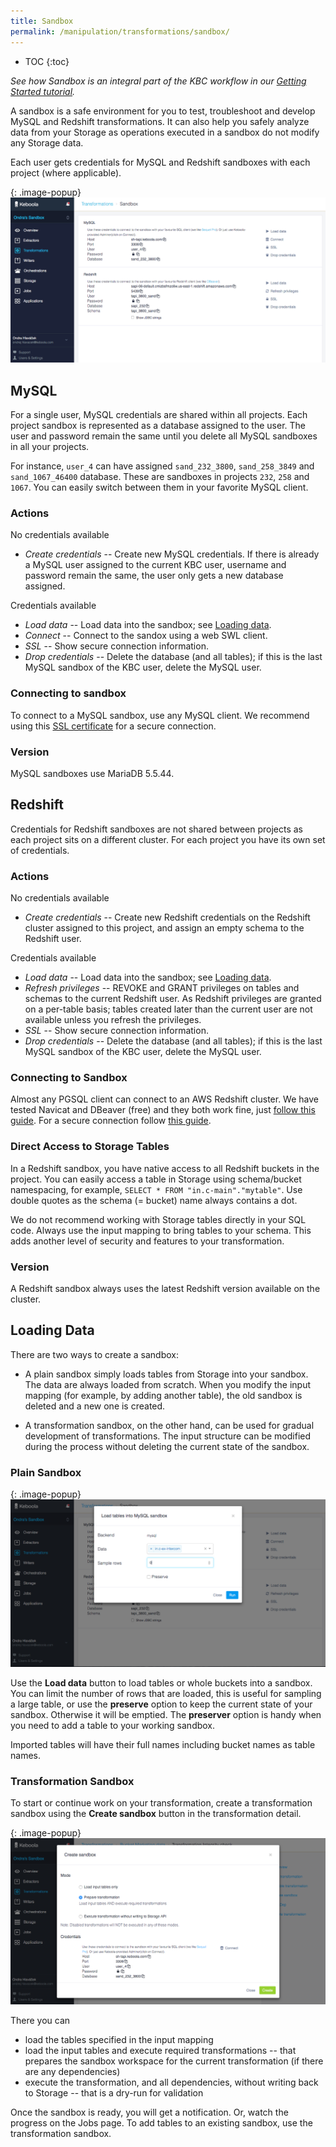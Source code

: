 ```yaml
---
title: Sandbox
permalink: /manipulation/transformations/sandbox/
---
```


* TOC
{:toc}

*See how Sandbox is an integral part of the KBC workflow in our [Getting Started tutorial](/overview/tutorial/manipulate/sandbox/).*

A sandbox is a safe environment for you to test, troubleshoot and develop MySQL and Redshift transformations. 
It can also help you safely analyze data from your Storage as operations executed in a sandbox do not modify any Storage data.

Each user gets credentials for MySQL and Redshift sandboxes with each project (where applicable). 

{: .image-popup}
![Sandbox credentials](/manipulation/transformations/sandbox/sandbox-credentials.png)

## MySQL

For a single user, MySQL credentials are shared within all projects. Each project sandbox is represented as a database assigned to the user. 
The user and password remain the same until you delete all MySQL sandboxes in all your projects.  

For instance, `user_4` can have assigned `sand_232_3800`, `sand_258_3849` and `sand_1067_46400` database. 
These are sandboxes in projects `232`, `258` and `1067`. You can easily switch between them in your favorite MySQL client.

### Actions

No credentials available

  - *Create credentials* -- Create new MySQL credentials. If there is already a MySQL user assigned to the current KBC user, username
and password remain the same, the user only gets a new database assigned. 
  
Credentials available  
  
  - *Load data* -- Load data into the sandbox; see [Loading data](/manipulation/transformations/sandbox/#loading-data).
  - *Connect* -- Connect to the sandox using a web SWL client.
  - *SSL* -- Show secure connection information.
  - *Drop credentials* -- Delete the database (and all tables); if this is the last MySQL sandbox of the KBC user, delete the MySQL user. 

### Connecting to sandbox

To connect to a MySQL sandbox, use any MySQL client. We recommend using this [SSL certificate](https://d3iz2gfan5zufq.cloudfront.net/files/sh-tapi.ca.pem) for a secure connection.

### Version

MySQL sandboxes use MariaDB 5.5.44. 

## Redshift

Credentials for Redshift sandboxes are not shared between projects as each project sits on a different cluster. For each project you have its own set of credentials.

### Actions

No credentials available

  - *Create credentials* -- Create new Redshift credentials on the Redshift cluster assigned to this project, and assign an empty schema to the Redshift user. 
  
Credentials available  
  
  - *Load data* -- Load data into the sandbox; see [Loading data](/manipulation/transformations/sandbox/#loading-data).
  - *Refresh privileges* -- REVOKE and GRANT privileges on tables and schemas to the current Redshift user. As Redshift privileges are granted on a per-table basis; tables created later than the current user are not available unless you refresh the privileges.
  - *SSL* -- Show secure connection information.
  - *Drop credentials* -- Delete the database (and all tables); if this is the last MySQL sandbox of the KBC user, delete the MySQL user. 

### Connecting to Sandbox

Almost any PGSQL client can connect to an AWS Redshift cluster. We have tested Navicat and DBeaver (free) and they both work fine, 
just [follow this guide](http://wiki.keboola.com/home/keboola-connection/user-space/transformations/redshift/how-to-set-up-a-redshift-sandbox-using-kbc-dbeaver).
For a secure connection follow [this guide](http://docs.aws.amazon.com/redshift/latest/mgmt/connecting-ssl-support.html). 

### Direct Access to Storage Tables

In a Redshift sandbox, you have native access to all Redshift buckets in the project. You can easily access a table in Storage using schema/bucket namespacing, for example, `SELECT * FROM "in.c-main"."mytable"`. Use double quotes as the schema (= bucket) name always contains a dot.
   
We do not recommend working with Storage tables directly in your SQL code. Always use the input mapping to bring tables to your schema. This adds another level of security and features to your transformation. 

### Version

A Redshift sandbox always uses the latest Redshift version available on the cluster.  

## Loading Data

There are two ways to create a sandbox: 

- A plain sandbox simply loads tables from Storage into your sandbox. The data are always loaded from scratch. When you modify the input mapping (for example, by adding another table), the old sandbox is deleted and a new one is created. 

- A transformation sandbox, on the other hand, can be used for gradual development of transformations. The input structure can be modified during the process without deleting the current state of the sandbox.

### Plain Sandbox

{: .image-popup}
![MySQL sandbox](/manipulation/transformations/sandbox/sandbox-mysql-load-data.png)

Use the **Load data** button to load tables or whole buckets into a sandbox. You can limit the number of rows that are loaded, 
this is useful for sampling a large table, or use the **preserve** option to keep the current state of your sandbox. 
Otherwise it will be emptied. The **preserver** option is handy when you need to add a table to your working sandbox.

Imported tables will have their full names including bucket names as table names.

### Transformation Sandbox

To start or continue work on your transformation, create a transformation sandbox using the **Create sandbox** button in the transformation detail. 

{: .image-popup}
![MySQL transformation sandbox](/manipulation/transformations/sandbox/transformation-sandbox.png)

There you can  

 - load the tables specified in the input mapping 
 - load the input tables and execute required transformations -- that prepares the sandbox workspace for the current transformation (if there are any dependencies)
 - execute the transformation, and all dependencies, without writing back to Storage -- that is a dry-run for validation
 
Once the sandbox is ready, you will get a notification. Or, watch the progress on the Jobs page. To add tables to an existing sandbox, use the transformation sandbox. 
